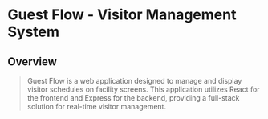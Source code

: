 # Guest Flow - Visitor Management System

## Overview

>Guest Flow is a web application designed to manage and display visitor schedules on facility screens. This application utilizes React for the frontend and Express for the backend, providing a full-stack solution for real-time visitor management.
